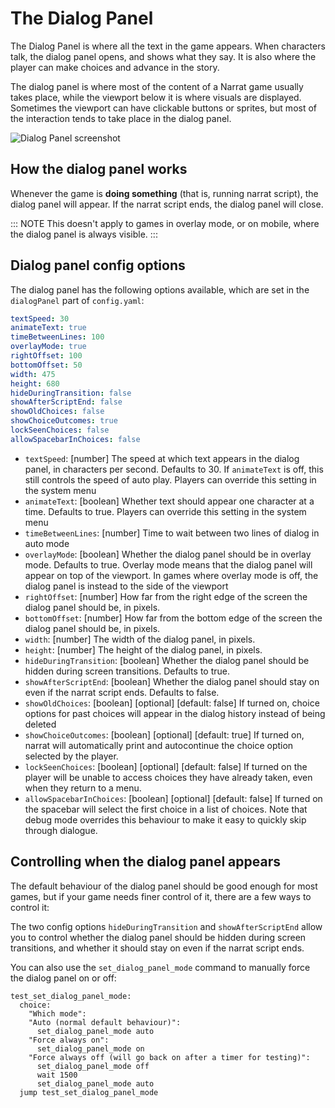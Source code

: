 # The Dialog Panel

The Dialog Panel is where all the text in the game appears. When characters talk, the dialog panel opens, and shows what they say. It is also where the player can make choices and advance in the story.

The dialog panel is where most of the content of a Narrat game usually takes place, while the viewport below it is where visuals are displayed. Sometimes the viewport can have clickable buttons or sprites, but most of the interaction tends to take place in the dialog panel.

![Dialog Panel screenshot](./dialog-panel/dialog-panel.png)

## How the dialog panel works

Whenever the game is **doing something** (that is, running narrat script), the dialog panel will appear. If the narrat script ends, the dialog panel will close.

::: NOTE
This doesn't apply to games in overlay mode, or on mobile, where the dialog panel is always visible.
:::

## Dialog panel config options

The dialog panel has the following options available, which are set in the `dialogPanel` part of `config.yaml`:

```yaml
textSpeed: 30
animateText: true
timeBetweenLines: 100
overlayMode: true
rightOffset: 100
bottomOffset: 50
width: 475
height: 680
hideDuringTransition: false
showAfterScriptEnd: false
showOldChoices: false
showChoiceOutcomes: true
lockSeenChoices: false
allowSpacebarInChoices: false
```

- `textSpeed`: [number] The speed at which text appears in the dialog panel, in characters per second. Defaults to 30. If `animateText` is off, this still controls the speed of auto play. Players can override this setting in the system menu
- `animateText`: [boolean] Whether text should appear one character at a time. Defaults to true. Players can override this setting in the system menu
- `timeBetweenLines`: [number] Time to wait between two lines of dialog in auto mode
- `overlayMode`: [boolean] Whether the dialog panel should be in overlay mode. Defaults to true. Overlay mode means that the dialog panel will appear on top of the viewport. In games where overlay mode is off, the dialog panel is instead to the side of the viewport
- `rightOffset`: [number] How far from the right edge of the screen the dialog panel should be, in pixels.
- `bottomOffset`: [number] How far from the bottom edge of the screen the dialog panel should be, in pixels.
- `width`: [number] The width of the dialog panel, in pixels.
- `height`: [number] The height of the dialog panel, in pixels.
- `hideDuringTransition`: [boolean] Whether the dialog panel should be hidden during screen transitions. Defaults to true.
- `showAfterScriptEnd`: [boolean] Whether the dialog panel should stay on even if the narrat script ends. Defaults to false.
- `showOldChoices`: [boolean] [optional] [default: false] If turned on, choice options for past choices will appear in the dialog history instead of being deleted
- `showChoiceOutcomes`: [boolean] [optional] [default: true] If turned on, narrat will automatically print and autocontinue the choice option selected by the player.
- `lockSeenChoices`: [boolean] [optional] [default: false] If turned on the player will be unable to access choices they have already taken, even when they return to a menu.
- `allowSpacebarInChoices`: [boolean] [optional] [default: false] If turned on the spacebar will select the first choice in a list of choices. Note that debug mode overrides this behaviour to make it easy to quickly skip through dialogue.

## Controlling when the dialog panel appears

The default behaviour of the dialog panel should be good enough for most games, but if your game needs finer control of it, there are a few ways to control it:

The two config options `hideDuringTransition` and `showAfterScriptEnd` allow you to control whether the dialog panel should be hidden during screen transitions, and whether it should stay on even if the narrat script ends.

You can also use the `set_dialog_panel_mode` command to manually force the dialog panel on or off:

```narrat
test_set_dialog_panel_mode:
  choice:
    "Which mode":
    "Auto (normal default behaviour)":
      set_dialog_panel_mode auto
    "Force always on":
      set_dialog_panel_mode on
    "Force always off (will go back on after a timer for testing)":
      set_dialog_panel_mode off
      wait 1500
      set_dialog_panel_mode auto
  jump test_set_dialog_panel_mode
```
